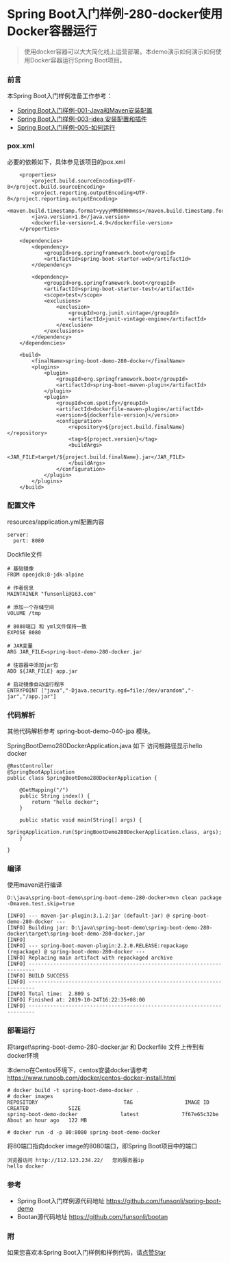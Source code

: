 # Spring Boot入门样例-280-docker使用Docker容器运行

> 使用docker容器可以大大简化线上运营部署。本demo演示如何演示如何使用Docker容器运行Spring Boot项目。

### 前言

本Spring Boot入门样例准备工作参考：

- [Spring Boot入门样例-001-Java和Maven安装配置](https://github.com/funsonli/spring-boot-demo/blob/master/doc/spring-boot-demo-001-java.md)
- [Spring Boot入门样例-003-idea 安装配置和插件](https://github.com/funsonli/spring-boot-demo/blob/master/doc/spring-boot-demo-003-idea.md)
- [Spring Boot入门样例-005-如何运行](https://github.com/funsonli/spring-boot-demo/blob/master/doc/spring-boot-demo-005-run.md)

### pox.xml
必要的依赖如下，具体参见该项目的pox.xml
```
    <properties>
        <project.build.sourceEncoding>UTF-8</project.build.sourceEncoding>
        <project.reporting.outputEncoding>UTF-8</project.reporting.outputEncoding>
        <maven.build.timestamp.format>yyyyMMddHHmmss</maven.build.timestamp.format>
        <java.version>1.8</java.version>
        <dockerfile-version>1.4.9</dockerfile-version>
    </properties>

    <dependencies>
        <dependency>
            <groupId>org.springframework.boot</groupId>
            <artifactId>spring-boot-starter-web</artifactId>
        </dependency>

        <dependency>
            <groupId>org.springframework.boot</groupId>
            <artifactId>spring-boot-starter-test</artifactId>
            <scope>test</scope>
            <exclusions>
                <exclusion>
                    <groupId>org.junit.vintage</groupId>
                    <artifactId>junit-vintage-engine</artifactId>
                </exclusion>
            </exclusions>
        </dependency>
    </dependencies>

    <build>
        <finalName>spring-boot-demo-280-docker</finalName>
        <plugins>
            <plugin>
                <groupId>org.springframework.boot</groupId>
                <artifactId>spring-boot-maven-plugin</artifactId>
            </plugin>
            <plugin>
                <groupId>com.spotify</groupId>
                <artifactId>dockerfile-maven-plugin</artifactId>
                <version>${dockerfile-version}</version>
                <configuration>
                    <repository>${project.build.finalName}</repository>
                    <tag>${project.version}</tag>
                    <buildArgs>
                        <JAR_FILE>target/${project.build.finalName}.jar</JAR_FILE>
                    </buildArgs>
                </configuration>
            </plugin>
        </plugins>
    </build>
```

### 配置文件

resources/application.yml配置内容
```
server:
  port: 8080

```

Dockfile文件
``` 
# 基础镜像
FROM openjdk:8-jdk-alpine

# 作者信息
MAINTAINER "funsonli@163.com"

# 添加一个存储空间
VOLUME /tmp

# 8080端口 和 yml文件保持一致
EXPOSE 8080

# JAR变量
ARG JAR_FILE=spring-boot-demo-280-docker.jar

# 往容器中添加jar包
ADD ${JAR_FILE} app.jar

# 启动镜像自动运行程序
ENTRYPOINT ["java","-Djava.security.egd=file:/dev/urandom","-jar","/app.jar"]
```

### 代码解析

其他代码解析参考 spring-boot-demo-040-jpa 模块。

SpringBootDemo280DockerApplication.java 如下 访问根路径显示hello docker
``` 
@RestController
@SpringBootApplication
public class SpringBootDemo280DockerApplication {

    @GetMapping("/")
    public String index() {
        return "hello docker";
    }

    public static void main(String[] args) {
        SpringApplication.run(SpringBootDemo280DockerApplication.class, args);
    }

}
```

### 编译

使用maven进行编译

```
D:\java\spring-boot-demo\spring-boot-demo-280-docker>mvn clean package -Dmaven.test.skip=true

[INFO] --- maven-jar-plugin:3.1.2:jar (default-jar) @ spring-boot-demo-280-docker ---
[INFO] Building jar: D:\java\spring-boot-demo\spring-boot-demo-280-docker\target\spring-boot-demo-280-docker.jar
[INFO]
[INFO] --- spring-boot-maven-plugin:2.2.0.RELEASE:repackage (repackage) @ spring-boot-demo-280-docker ---
[INFO] Replacing main artifact with repackaged archive
[INFO] ------------------------------------------------------------------------
[INFO] BUILD SUCCESS
[INFO] ------------------------------------------------------------------------
[INFO] Total time:  2.809 s
[INFO] Finished at: 2019-10-24T16:22:35+08:00
[INFO] ------------------------------------------------------------------------
```

### 部署运行

将target\spring-boot-demo-280-docker.jar 和 Dockerfile 文件上传到有docker环境

本demo在Centos环境下，centos安装docker请参考 https://www.runoob.com/docker/centos-docker-install.html

```
# docker build -t spring-boot-demo-docker .
# docker images
REPOSITORY                            TAG                 IMAGE ID            CREATED             SIZE
spring-boot-demo-docker              latest              7f67e65c32be        About an hour ago   122 MB

# docker run -d -p 80:8080 spring-boot-demo-docker
```
将80端口指向docker image的8080端口，即Spring Boot项目中的端口

``` 
浏览器访问 http://112.123.234.22/   您的服务器ip
hello docker
```


### 参考
- Spring Boot入门样例源代码地址 https://github.com/funsonli/spring-boot-demo
- Bootan源代码地址 https://github.com/funsonli/bootan


### 附
如果您喜欢本Spring Boot入门样例和样例代码，请[点赞Star](https://github.com/funsonli/spring-boot-demo)

